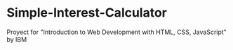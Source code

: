 # Simple-Interest-Calculator
Proyect for "Introduction to Web Development with HTML, CSS, JavaScript" by IBM
